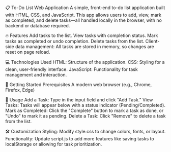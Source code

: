 📋 To-Do List Web Application
A simple, front-end to-do list application built with HTML, CSS, and JavaScript. This app allows users to add, view, mark as completed, and delete tasks—all handled locally in the browser, with no backend or database required.

🔥 Features
Add tasks to the list.
View tasks with completion status.
Mark tasks as completed or undo completion.
Delete tasks from the list.
Client-side data management: All tasks are stored in memory, so changes are reset on page reload.


💻 Technologies Used
HTML: Structure of the application.
CSS: Styling for a clean, user-friendly interface.
JavaScript: Functionality for task management and interaction.


🚀 Getting Started
Prerequisites
A modern web browser (e.g., Chrome, Firefox, Edge)


📖 Usage
Add a Task: Type in the input field and click "Add Task."
View Tasks: Tasks will appear below with a status indicator (Pending/Completed).
Mark as Completed: Click the "Complete" button to mark a task as done, or "Undo" to mark it as pending.
Delete a Task: Click "Remove" to delete a task from the list.


🛠️ Customization
Styling: Modify style.css to change colors, fonts, or layout.
Functionality: Update script.js to add more features like saving tasks to localStorage or allowing for task prioritization.
